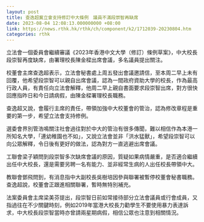 ```yaml
---
layout: post
title: 查逸超冀立會支持修訂中大條例　議員不滿段崇智再缺席
date: 2023-08-04 12:08:13.000000000 +08:00
link: https://news.rthk.hk/rthk/ch/component/k2/1712039-20230804.htm
categories: rthk
---
```


立法會一個委員會繼續審議《2023年香港中文大學（修訂）條例草案》，中大校長段崇智再度缺席，由署理校長陳金樑出席會議，多名議員提出關注。

校董會主席查逸超表示，立法會秘書處上周五發出會議邀請信，至本周二早上未有回覆，他希望段崇智可以親自出席會議，認為一間政府資助大學的校長，作為最高行政人員，有責任向立法會解釋，他周二早上親自書面要求段崇智出席，對方很快回應指昨日和今日請病假，由陳金樑署理校長職務。

查逸超又說，會履行主席的責任，帶領加強中大校董會的管治，認為修改章程是重要的第一步，希望立法會支持修例。

選委會界別管浩鳴關注社會過往對於中大的管治有很多傳聞，難以相信作為本港一所知名大學，「連幼稚園也不如」，又說立法會並非「洪水猛獸」，希望段崇智可以向公眾解釋，令日後有更好的做法，認為對方一直逃避出席會議。

工聯會梁子穎問到段崇智多次缺席會議的原因，質疑如果病情嚴重，是否適合繼續出任中大校長，還是需要另聘一名有能力、並非經常生病的人出任校長帶領中大。

教聯會鄧飛問到，有消息指中大副校長吳樹培因參與聯署被暫停校董會秘書職務。查逸超說，校董會正跟進相關聯署，暫時無特別補充。

法案委員會主席梁美芬提出，段崇智日前如常接待部分立法會議員或行會成員，又指過往在不少關鍵時刻，例如2019年當港大校長力勸學生不要使用暴力表達訴求，中大校長段崇智當時亦曾請兩星期病假，相信公眾也注意到相關情況。
